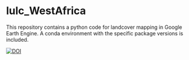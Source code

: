 # lulc_WestAfrica
This repository contains a python code for landcover mapping in Google Earth Engine. A conda environment with the specific package versions is included.


[![DOI](https://zenodo.org/badge/437795109.svg)](https://zenodo.org/badge/latestdoi/437795109)

